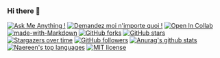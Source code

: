 ### Hi there 👋

<!--
**tiger7789/tiger7789** is a ✨ _special_ ✨ repository because its `README.md` (this file) appears on your GitHub profile.

Here are some ideas to get you started:

- 🔭 I’m currently working on ...
- 🌱 I’m currently learning ...
- 👯 I’m looking to collaborate on ...
- 🤔 I’m looking for help with ...
- 💬 Ask me about ...
- 📫 How to reach me: ...
- 😄 Pronouns: ...
- ⚡ Fun fact: ...
-->
[![Ask Me Anything !](https://img.shields.io/badge/Ask%20me-anything-1abc9c.svg)](https://GitHub.com/Naereen/ama)
[![Demandez moi n'importe quoi !](https://img.shields.io/badge/Demandez%20moi-n'%20importe%20quoi-1abc9c.svg)](https://GitHub.com/Naereen/ama.fr)
[![Open In Collab](https://colab.research.google.com/assets/colab-badge.svg)](https://colab.research.google.com/github/Naereen/badges)
[![made-with-Markdown](https://img.shields.io/badge/Made%20with-Markdown-1f425f.svg)](http://commonmark.org)
[![GitHub forks](https://img.shields.io/github/forks/Naereen/StrapDown.js.svg?style=social&label=Fork&maxAge=2592000)](https://GitHub.com/tiger7789/StrapDown.js/network/)
[![GitHub stars](https://img.shields.io/github/stars/Naereen/StrapDown.js.svg?style=social&label=Star&maxAge=2592000)](https://GitHub.com/tiger7789/StrapDown.js/stargazers/)
[![Stargazers over time](https://starchart.cc/Naereen/badges.svg)](https://starchart.cc/tiger7789/badges)
[![GitHub followers](https://img.shields.io/github/followers/Naereen.svg?style=social&label=Follow&maxAge=2592000)](https://github.com/tiger7789?tab=followers)
[![Anurag's github stats](https://github-readme-stats.vercel.app/api?username=Naereen&theme=blue-green)](https://github.com/tiger7789/github-readme-stats)
[![Naereen's top languages](https://github-readme-stats.vercel.app/api/top-langs/?username=Naereen&theme=blue-green)](https://github.com/tiger7789/github-readme-stats)
[![MIT license](https://img.shields.io/badge/License-MIT-blue.svg)](https://lbesson.mit-license.org/)
